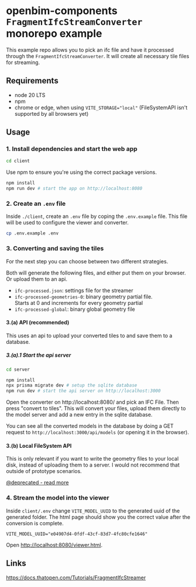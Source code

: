 # openbim-components `FragmentIfcStreamConverter` monorepo example

This example repo allows you to pick an ifc file and have it processed through the `FragmentIfcStreamConverter`. It will create all necessary tile files for streaming.

## Requirements

- node 20 LTS
- npm
- chrome or edge, when using `VITE_STORAGE="local"` (FileSystemAPI isn't supported by all browsers yet)

## Usage

### 1. Install dependencies and start the web app

```bash
cd client
```

Use npm to ensure you're using the correct package versions.

```bash
npm install
npm run dev # start the app on http://localhost:8080
```

### 2. Create an `.env` file

Inside `./client`, create an `.env` file by coping the `.env.example` file. This file will be used to configure the viewer and converter.

```bash
cp .env.example .env
```

### 3. Converting and saving the tiles

For the next step you can choose between two different strategies.

Both will generate the following files, and either put them on your browser. Or upload them to an api.

- `ifc-processed.json`: settings file for the streamer
- `ifc-processed-geometries-0`: binary geometry partial file.  
  Starts at 0 and increments for every geometry partial
- `ifc-processed-global`: binary global geometry file

#### 3.(a) API (recommended)

This uses an api to upload your converted tiles to and save them to a database.

##### 3.(a).1 Start the api server

```bash
cd server
```

```bash
npm install
npx prisma migrate dev # setup the sqlite database
npm run dev # start the api server on http://localhost:3000
```

Open the converter on http://localhost:8080/ and pick an IFC File. Then press "convert to tiles". This will convert your files, upload them directly to the model server and add a new entry in the sqlite database.

You can see all the converted models in the database by doing a GET request to `http://localhost:3000/api/models` (or opening it in the browser).

#### 3.(b) Local FileSystem API

This is only relevant if you want to write the geometry files to your local disk, instead of uploading them to a server. I would not recommend that outside of prototype scenarios.

[@deprecated - read more](./docs/filesystemapi.md)

### 4. Stream the model into the viewer

Inside `client/.env` change `VITE_MODEL_UUID` to the generated uuid of the generated folder. The html page should show you the correct value after the conversion is complete.

```dotenv
VITE_MODEL_UUID="e04907d4-0fdf-43cf-83d7-4fc80cfe1646"
```

Open [http://localhost:8080/viewer.html](http://localhost:8080/viewer.html).

## Links

https://docs.thatopen.com/Tutorials/FragmentIfcStreamer

